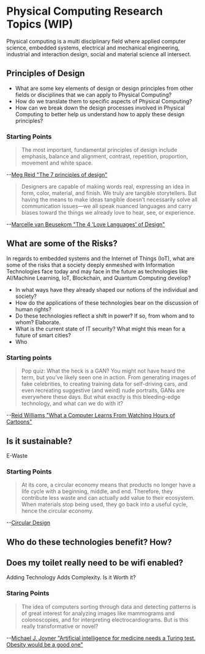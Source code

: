 # Physical Computing Research Topics (WIP)

Physical computing is a multi disciplinary field where applied computer science, embedded systems, electrical and mechanical engineering, industrial and interaction design, social and material science all intersect.

## Principles of Design 

* What are some key elements of design or design principles from other fields or disciplines that we can apply to Physical Computing?
* How do we translate them to specific aspects of Physical Computing?
* How can we break down the design processes involved in Physical Computing to better help us understand how to apply these design principles?

### Starting Points

>The most important, fundamental principles of design include emphasis, balance and alignment, contrast, repetition, proportion, movement and white space.

--[Meg Reid "The 7 principles of design"](https://99designs.com/blog/tips/principles-of-design/)

>Designers are capable of making words real, expressing an idea in form, color, material, and finish. We truly are tangible storytellers. But having the means to make ideas tangible doesn’t necessarily solve all communication issues—we all speak nuanced languages and carry biases toward the things we already love to hear, see, or experience.

--[Marcelle van Beusekom "The 4 'Love Languages' of Design"](https://www.ideo.com/blog/the-4-love-languages-of-design)

## What are some of the Risks?

In regards to embedded systems and the Internet of Things (IoT), what are some of the risks that a society deeply enmeshed with Information Technologies face today and may face in the future as technologies like AI/Machine Learning, IoT, Blockchain, and Quantum Computing develop?

* In what ways have they already shaped our notions of the individual and society?
* How do the applications of these technologies bear on the discussion of human rights?
* Do these technologies reflect a shift in power? If so, from whom and to whom? Elaborate.
* What is the current state of IT security? What might this mean for a future of smart cities?
* Who

### Starting points

>Pop quiz: What the heck is a GAN? You might not have heard the term, but you’ve likely seen one in action. From generating images of fake celebrities, to creating training data for self-driving cars, and even recreating suggestive (and weird) nude portraits, GANs are everywhere these days. But what exactly is this bleeding-edge technology, and what can we do with it?

--[Reid Williams "What a Computer Learns From Watching Hours of Cartoons"](https://www.ideo.com/blog/what-a-computer-learns-from-watching-hours-of-cartoons)

## Is it sustainable?

E-Waste

### Starting Points

>At its core, a circular economy means that products no longer have a life cycle with a beginning, middle, and end. Therefore, they contribute less waste and can actually add value to their ecosystem. When materials stop being used, they go back into a useful cycle, hence the circular economy.

--[Circular Design](https://www.circulardesignguide.com/)

## Who do these technologies benefit? How?

## Does my toilet really need to be wifi enabled?

Adding Technology Adds Complexity. Is it Worth it?

### Staring Points

>The idea of computers sorting through data and detecting patterns is of great interest for analyzing images like mammograms and colonoscopies, and for interpreting electrocardiograms. But is this really transformative or novel?

--[Michael J. Joyner "Artificial intelligence for medicine needs a Turing test. Obesity would be a good one"](https://www.statnews.com/2019/08/28/artificial-intelligence-medicine-turing-test-obesity/)